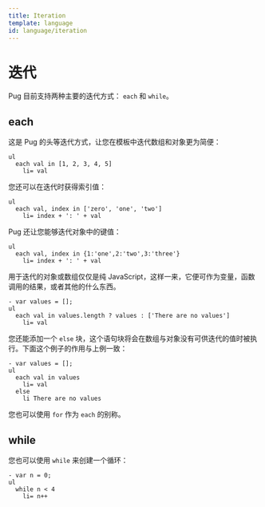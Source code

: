 ```yaml
---
title: Iteration
template: language
id: language/iteration
---
```


# 迭代

Pug 目前支持两种主要的迭代方式： `each` 和 `while`。

## each

这是 Pug 的头等迭代方式，让您在模板中迭代数组和对象更为简便：

```pug-preview
ul
  each val in [1, 2, 3, 4, 5]
    li= val
```

您还可以在迭代时获得索引值：

```pug-preview
ul
  each val, index in ['zero', 'one', 'two']
    li= index + ': ' + val
```

Pug 还让您能够迭代对象中的键值：

```pug-preview
ul
  each val, index in {1:'one',2:'two',3:'three'}
    li= index + ': ' + val
```

用于迭代的对象或数组仅仅是纯 JavaScript，这样一来，它便可作为变量，函数调用的结果，或者其他的什么东西。

```pug-preview
- var values = [];
ul
  each val in values.length ? values : ['There are no values']
    li= val
```

您还能添加一个 `else` 块，这个语句块将会在数组与对象没有可供迭代的值时被执行。下面这个例子的作用与上例一致：

```pug-preview
- var values = [];
ul
  each val in values
    li= val
  else
    li There are no values
```

您也可以使用 `for` 作为 `each` 的别称。

## while

您也可以使用 `while` 来创建一个循环：

```pug-preview
- var n = 0;
ul
  while n < 4
    li= n++
```
